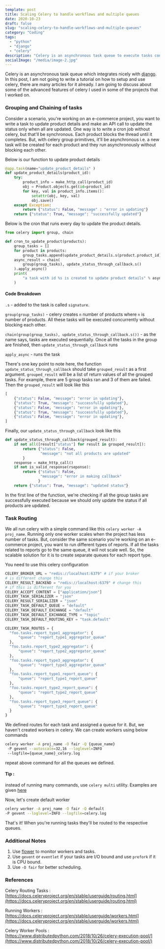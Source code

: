 ```yaml
---
template: post
title: Scaling Celery to handle workflows and multiple queues
date: 2020-10-23
draft: false
slug: "scaling-celery-to-handle-workflows-and-multiple-queues"
category: "Coding"
tags:
  - "python"
  - "django"
  - "celery"
description: "Celery is an asynchronous task queue to execute tasks concurrently. As the project grows, scaling celery is a tedious task. In this post, I discuss about how to design workflows with celery and how to scale it."
socialImage: "/media/image-2.jpg"
---
```


Celery is an asynchronous task queue which integrates nicely with [django](https://www.djangoproject.com/). In this post, I am not going to write a tutorial on how to setup and use celery, there are many articles for it already. I am going to discuss about some of the advanced features of celery I used in some of the projects that I worked on.

### Grouping and Chaining of tasks

Consider a scenario, you're working on an e-commerce project, you want to write a task to update product details and make an API call to update the status only when all are updated. One way is to write a cron job without celery, but that'll be synchronous. Each product blocks the thread until it completes. But, with celery group primitives, it'll be asynchronous i.e. a new task will be created for each product and they run asynchronously without blocking each other.

Below is our function to update product details

```python
@app.task(name="update_product_details" )
def update_product_details(product_id):
    try:
        product_info = make_http_call(product_id)
        obj = Product.objects.get(id=product_id)
        for key, val in product_info.items():
            setattr(obj, key, val)
            obj.save()
    except Exception:
        return {"status": False, "message" : "error in updating"}
    return {"status": True, "message": "successfully updated"}
```

Below is the cron that runs every day to update the product details.

```python
from celery import group, chain

def cron_to_update_product(products):
    group_tasks = []
    for product in products:
        group_tasks.append(update_product_details.s(product.product_id))
    async_result = chain(
        group(group_tasks), update_status_through_callback.s()
    ).apply_async()
    print(
        "a task with id %s is created to update product details" % async_result.task_id
    )
```

#### Code Breakdown

`.s` - added to the task is called `signature`. 

`group(group_tasks)` - celery creates `n` number of products where `n` is number of products. All these tasks will be executed concurrently without blocking each other.

`chain(group(group_tasks), update_status_through_callback.s())` - as the name says, tasks are executed sequentially. Once all the tasks in the group are finished, then `update_status_through_callback` runs

`apply_async` - runs the task

There's one key point to note here, the function `update_status_through_callback` should take `grouped_result` as a first argument. `grouped_result` will be a list of return values of all the grouped tasks. 
For example, there are 5 group tasks ran and 3 of them are failed. Then the `grouped_result` will look like this
```python
[
    {"status": False, "message": "error in updating"},
    {"status": True, "message": "successfully updated"},
    {"status": False, "message": "error in updating"},
    {"status": True, "message": "successfully updated"},
    {"status": False, "message": "error in updating"},
]
```

Finally, our `update_status_through_callback` look like this

```python
def update_status_through_callback(grouped_result):
    if not all([result["status"] for result in grouped_result]):
        return {"status": False,
                "message": "not all products are updated"
        }
    response = make_http_call()
    if not is_valid_response(rseponse):
        return {"status": False,
                "message": "error in making callback"
               }
    return {"status": True, "message": "updated status"}
```
In the first line of the function, we're checking if all the group tasks are successfully executed because we should only update the status if all products are updated.

### Task Routing

We all run celery with a simple command like this `celery worker -A proj_name`. Running only one worker scales when the project has less number of tasks. But, consider the same scenario you're working on an e-commerce project, you want to run different types of reports. If all the tasks related to reports go to the same queue, it will not scale well. So, the scalable solution for it is to create separate queues for each report type.

You need to use this celery configuration

```python
CELERY_BROKER_URL = "redis://localhost:6379" # if your broker
# is different change this
CELERY_RESULT_BACKEND = "redis://localhost:6379" # change this
# if this is different for you
CELERY_ACCEPT_CONTENT = ["application/json"]
CELERY_TASK_SERIALIZER = "json"
CELERY_RESULT_SERIALIZER = "json"
CELERY_TASK_DEFAULT_QUEUE = "default"
CELERY_TASK_DEFAULT_EXCHANGE = "default"
CELERY_TASK_DEFAULT_EXCHANGE_TYPE = "topic"
CELERY_TASK_DEFAULT_ROUTING_KEY = "task.default"

CELERY_TASK_ROUTES = {  
  "foo.tasks.report_type1_aggregator": {
      "queue": "report_type1_aggregator_queue"
  },
  "foo.tasks.report_type2_aggregator": {
      "queue": "report_type2_aggregator_queue"
  },
  "foo.tasks.report_type3_aggregator": {
      "queue": "report_type3_aggregator_queue"
  },
  "foo.tasks.report_type1_report_queue": {
      "queue": "report_type1_report_queue"
  },
  "foo.tasks.report_type2_report_queue": {
      "queue": "report_type2_report_queue"
  },
  "foo.tasks.report_type3_report_queue": {
      "queue": "report_type3_report_queue"
  }
}
```

We defined routes for each task and assigned a queue for it. But, we haven't created workers in celery. We can create workers using below commands

```bash
celery worker -A proj_name -O fair -Q {queue_name}
 -P gevent --autoscale=32,16 --loglevel=INFO 
 --logfile={queue_name}_celery.log
```
repeat above command for all the queues we defined.

#### Tip : 

instead of running many commands, use `celery multi` utility. Examples are given [here](https://docs.celeryproject.org/en/stable/reference/celery.bin.multi.html)

Now, let's create default worker

```bash
celery worker -A proj_name -O fair -Q default 
-P gevent --loglevel=INFO --logfile=celery.log
```

That's it! When you're running tasks they'll be routed to the respective queues.

### Additional Notes

1. Use [flower](https://github.com/mher/flower) to monitor workers and tasks.
2. Use `gevent` or `eventlet` if your tasks are I/O bound and use `prefork` if it is CPU bound.
3. Use `-O fair` for better scheduling.



### References

Celery Routing Tasks : [https://docs.celeryproject.org/en/stable/userguide/routing.html](https://docs.celeryproject.org/en/stable/userguide/routing.html)

Running Workers : [https://docs.celeryproject.org/en/stable/userguide/workers.html](https://docs.celeryproject.org/en/stable/userguide/workers.html)

Celery Worker Pools : [https://www.distributedpython.com/2018/10/26/celery-execution-pool/](https://www.distributedpython.com/2018/10/26/celery-execution-pool/)
